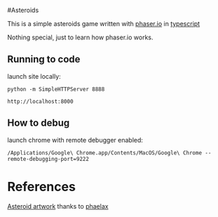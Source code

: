 #Asteroids

This is a simple asteroids game written with [phaser.io](https://phaser.io) in [typescript](...)

Nothing special, just to learn how phaser.io works.

## Running to code
launch site locally:

    python -m SimpleHTTPServer 8888

    http://localhost:8000

## How to debug
launch chrome with remote debugger enabled:

    /Applications/Google\ Chrome.app/Contents/MacOS/Google\ Chrome --remote-debugging-port=9222


# References

[Asteroid artwork](http://opengameart.org/sites/default/files/asteroids.zip) thanks to [phaelax](http://opengameart.org/users/phaelax)